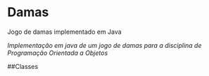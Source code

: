Damas
=====

Jogo de damas implementado em Java

_Implementação em java de um jogo de damas para a disciplina de Programação Orientada a Objetos_

##Classes

